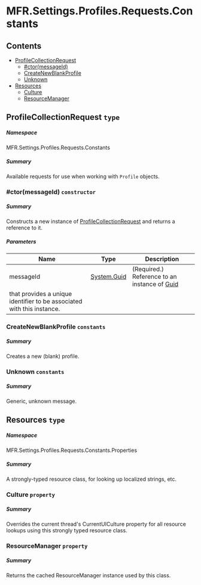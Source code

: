 <a name='assembly'></a>
# MFR.Settings.Profiles.Requests.Constants

## Contents

- [ProfileCollectionRequest](#T-MFR-Settings-Profiles-Requests-Constants-ProfileCollectionRequest 'MFR.Settings.Profiles.Requests.Constants.ProfileCollectionRequest')
  - [#ctor(messageId)](#M-MFR-Settings-Profiles-Requests-Constants-ProfileCollectionRequest-#ctor-System-Guid- 'MFR.Settings.Profiles.Requests.Constants.ProfileCollectionRequest.#ctor(System.Guid)')
  - [CreateNewBlankProfile](#F-MFR-Settings-Profiles-Requests-Constants-ProfileCollectionRequest-CreateNewBlankProfile 'MFR.Settings.Profiles.Requests.Constants.ProfileCollectionRequest.CreateNewBlankProfile')
  - [Unknown](#F-MFR-Settings-Profiles-Requests-Constants-ProfileCollectionRequest-Unknown 'MFR.Settings.Profiles.Requests.Constants.ProfileCollectionRequest.Unknown')
- [Resources](#T-MFR-Settings-Profiles-Requests-Constants-Properties-Resources 'MFR.Settings.Profiles.Requests.Constants.Properties.Resources')
  - [Culture](#P-MFR-Settings-Profiles-Requests-Constants-Properties-Resources-Culture 'MFR.Settings.Profiles.Requests.Constants.Properties.Resources.Culture')
  - [ResourceManager](#P-MFR-Settings-Profiles-Requests-Constants-Properties-Resources-ResourceManager 'MFR.Settings.Profiles.Requests.Constants.Properties.Resources.ResourceManager')

<a name='T-MFR-Settings-Profiles-Requests-Constants-ProfileCollectionRequest'></a>
## ProfileCollectionRequest `type`

##### Namespace

MFR.Settings.Profiles.Requests.Constants

##### Summary

Available requests for use when working with `Profile` objects.

<a name='M-MFR-Settings-Profiles-Requests-Constants-ProfileCollectionRequest-#ctor-System-Guid-'></a>
### #ctor(messageId) `constructor`

##### Summary

Constructs a new instance of
[ProfileCollectionRequest](#T-MFR-Settings-Profiles-Requests-Constants-ProfileCollectionRequest 'MFR.Settings.Profiles.Requests.Constants.ProfileCollectionRequest')
and returns a reference to it.

##### Parameters

| Name | Type | Description |
| ---- | ---- | ----------- |
| messageId | [System.Guid](http://msdn.microsoft.com/query/dev14.query?appId=Dev14IDEF1&l=EN-US&k=k:System.Guid 'System.Guid') | (Required.) Reference to an instance of [Guid](http://msdn.microsoft.com/query/dev14.query?appId=Dev14IDEF1&l=EN-US&k=k:System.Guid 'System.Guid')
that provides a unique identifier to be associated with this instance. |

<a name='F-MFR-Settings-Profiles-Requests-Constants-ProfileCollectionRequest-CreateNewBlankProfile'></a>
### CreateNewBlankProfile `constants`

##### Summary

Creates a new (blank) profile.

<a name='F-MFR-Settings-Profiles-Requests-Constants-ProfileCollectionRequest-Unknown'></a>
### Unknown `constants`

##### Summary

Generic, unknown message.

<a name='T-MFR-Settings-Profiles-Requests-Constants-Properties-Resources'></a>
## Resources `type`

##### Namespace

MFR.Settings.Profiles.Requests.Constants.Properties

##### Summary

A strongly-typed resource class, for looking up localized strings, etc.

<a name='P-MFR-Settings-Profiles-Requests-Constants-Properties-Resources-Culture'></a>
### Culture `property`

##### Summary

Overrides the current thread's CurrentUICulture property for all
  resource lookups using this strongly typed resource class.

<a name='P-MFR-Settings-Profiles-Requests-Constants-Properties-Resources-ResourceManager'></a>
### ResourceManager `property`

##### Summary

Returns the cached ResourceManager instance used by this class.
